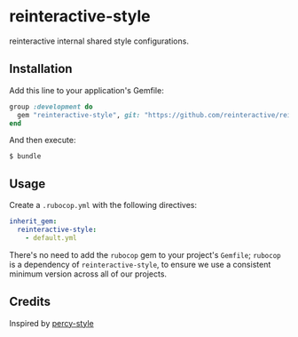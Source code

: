 # reinteractive-style

reinteractive internal shared style configurations.

## Installation

Add this line to your application's Gemfile:

```ruby
group :development do
  gem "reinteractive-style", git: "https://github.com/reinteractive/reinteractive-style"
end
```

And then execute:

    $ bundle

## Usage

Create a `.rubocop.yml` with the following directives:

```yaml
inherit_gem:
  reinteractive-style:
    - default.yml
```

There's no need to add the `rubocop` gem to your project's `Gemfile`; `rubocop`
is a dependency of `reinteractive-style`, to ensure we use a consistent minimum version
across all of our projects.

## Credits

Inspired by [percy-style](https://github.com/percy/percy-style)
